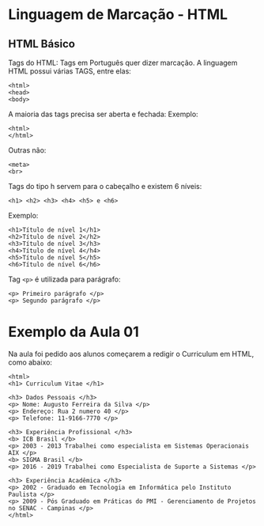 # Linguagem de Marcação - HTML

## HTML Básico

Tags do HTML:
Tags em Português quer dizer marcação.
A linguagem HTML possui várias TAGS, entre elas:
```
<html>
<head>
<body>
```
A maioria das tags precisa ser aberta e fechada:
Exemplo:

```
<html>
</html>
```
Outras não:
```
<meta>
<br>
```
Tags do tipo h servem para o cabeçalho e existem 6 níveis:
```
<h1> <h2> <h3> <h4> <h5> e <h6>
```
Exemplo:
```
<h1>Título de nível 1</h1>
<h2>Título de nível 2</h2>
<h3>Título de nível 3</h3>
<h4>Título de nível 4</h4>
<h5>Título de nível 5</h5>
<h6>Título de nível 6</h6>
```
Tag ```<p>``` é utilizada para parágrafo:
```
<p> Primeiro parágrafo </p>
<p> Segundo parágrafo </p>
```

# Exemplo da Aula 01

Na aula foi pedido aos alunos começarem a redigir o Curriculum em HTML, como abaixo:

```
<html>
<h1> Curriculum Vitae </h1>

<h3> Dados Pessoais </h3>
<p> Nome: Augusto Ferreira da Silva </p>
<p> Endereço: Rua 2 numero 40 </p>
<p> Telefone: 11-9166-7770 </p>

<h3> Experiência Profissional </h3>
<b> ICB Brasil </b>
<p> 2003 - 2013 Trabalhei como especialista em Sistemas Operacionais AIX </p>
<b> SIGMA Brasil </b>
<p> 2016 - 2019 Trabalhei como Especialista de Suporte a Sistemas </p> 

<h3> Experiência Acadêmica </h3>
<p> 2002 - Graduado em Tecnologia em Informática pelo Instituto Paulista </p>
<p> 2009 - Pós Graduado em Práticas do PMI - Gerenciamento de Projetos  no SENAC - Campinas </p>
</html>
```






